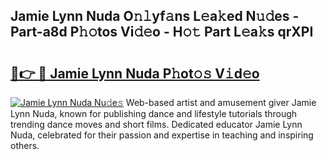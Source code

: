 ## Jamie Lynn Nuda O𝚗𝚕yf𝚊ns L𝚎a𝚔ed N𝚞𝚍es - Part-a8d P𝚑𝚘tos Vi𝚍𝚎o - H𝚘𝚝 Part L𝚎a𝚔s qrXPI

# <h2><a href="http://kf196do.oniu.top/?m=Jamie+Lynn+Nuda">🔗👉 🔴 Jamie Lynn Nuda P𝚑ot𝚘𝚜 V𝚒d𝚎o</a></h2>

[![Jamie Lynn Nuda Nu𝚍e𝚜](https://i.imgur.com/0qMVB7G.gif)](http://kf196do.oniu.top/?m=Jamie+Lynn+Nuda)
Web-based artist and amusement giver Jamie Lynn Nuda, known for publishing dance and lifestyle tutorials through trending dance moves and short films. Dedicated educator Jamie Lynn Nuda, celebrated for their passion and expertise in teaching and inspiring others.  
